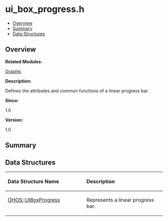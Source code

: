 # ui\_box\_progress.h<a name="ZH-CN_TOPIC_0000001054718109"></a>

-   [Overview](#section1424806468165629)
-   [Summary](#section371351332165629)
-   [Data Structures](#nested-classes)

## **Overview**<a name="section1424806468165629"></a>

**Related Modules:**

[Graphic](Graphic.md)

**Description:**

Defines the attributes and common functions of a linear progress bar. 

**Since:**

1.0

**Version:**

1.0

## **Summary**<a name="section371351332165629"></a>

## Data Structures<a name="nested-classes"></a>

<a name="table841166470165629"></a>
<table><thead align="left"><tr id="row1680114939165629"><th class="cellrowborder" valign="top" width="50%" id="mcps1.1.3.1.1"><p id="p1996453395165629"><a name="p1996453395165629"></a><a name="p1996453395165629"></a>Data Structure Name</p>
</th>
<th class="cellrowborder" valign="top" width="50%" id="mcps1.1.3.1.2"><p id="p557402845165629"><a name="p557402845165629"></a><a name="p557402845165629"></a>Description</p>
</th>
</tr>
</thead>
<tbody><tr id="row1980339841165629"><td class="cellrowborder" valign="top" width="50%" headers="mcps1.1.3.1.1 "><p id="p1862111838165629"><a name="p1862111838165629"></a><a name="p1862111838165629"></a><a href="OHOS-UIBoxProgress.md">OHOS::UIBoxProgress</a></p>
</td>
<td class="cellrowborder" valign="top" width="50%" headers="mcps1.1.3.1.2 "><p id="p1947162727165629"><a name="p1947162727165629"></a><a name="p1947162727165629"></a>Represents a linear progress bar. </p>
</td>
</tr>
</tbody>
</table>

